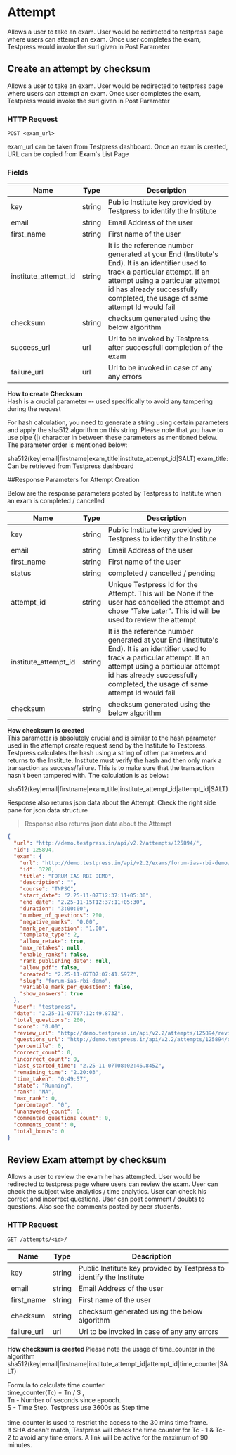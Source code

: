 # Attempt 
Allows a user to take an exam. User would be redirected to testpress page where users can attempt an exam. Once user completes the exam, Testpress would invoke the surl given in Post Parameter

## Create an attempt by checksum

Allows a user to take an exam. User would be redirected to testpress page where users can attempt an exam. Once user completes the exam, Testpress would invoke the surl given in Post Parameter

### HTTP Request

`POST <exam_url>`

exam_url can be taken from Testpress dashboard. Once an exam is created, URL can be copied from Exam's List Page

### Fields

Name | Type | Description
-----|------|-------------
key | string | Public Institute key provided by Testpress to identify the Institute
email | string | Email Address of the user
first_name | string | First name of the user
institute_attempt_id | string | It is the reference number generated at your End (Institute's End). It is an identifier used to track a particular attempt. If an attempt using a particular attempt id has already successfully completed, the usage of same attempt Id would fail 
checksum | string | checksum generated using the below algorithm
success_url | url | Url to be invoked by Testpress after successfull completion of the exam
failure_url | url | Url to be invoked in case of any any errors

<aside class="info">
<strong> How to create Checksum </strong>
<br>
Hash is a crucial parameter -- used specifically to avoid any tampering during the request

<br>

For hash calculation, you need to generate a string using certain parameters and apply the sha512 algorithm on this string. Please note that you have to use pipe (|) character in between these parameters as mentioned below. The parameter order is mentioned below:

 sha512(key|email|firstname|exam_title|institute_attempt_id|SALT)
 exam_title: Can be retrieved from Testpress dashboard

</aside>


##Response Parameters for Attempt Creation

Below are the response parameters posted by Testpress to Institute when an exam is completed / cancelled

Name | Type | Description
-----|------|-------------
key | string | Public Institute key provided by Testpress to identify the Institute
email | string | Email Address of the user
first_name | string | First name of the user
status | string | completed / cancelled / pending
attempt_id | string | Unique Testpress Id for the Attempt. This will be None if the user has cancelled the attempt and chose "Take Later". This id will be used to review the attempt
institute_attempt_id | string | It is the reference number generated at your End (Institute's End). It is an identifier used to track a particular attempt. If an attempt using a particular attempt id has already successfully completed, the usage of same attempt Id would fail 
checksum | string | checksum generated using the below algorithm

<aside class="info">
<strong> How checksum is created </strong>
<br>
This parameter is absolutely crucial and is similar to the hash parameter used in the attempt create request send by the Institute to Testpress. Testpress calculates the hash using a string of other parameters and returns to the Institute. Institute must verify the hash and then only mark a transaction as success/failure. This is to make sure that the transaction hasn't been tampered with. The calculation is as below:

<br>

 sha512(key|email|firstname|exam_title|institute_attempt_id|attempt_id|SALT)
</aside>

Response also returns json data about the Attempt. Check the right side pane for json data structure

>Response also returns json data about the Attempt

```json
{
  "url": "http://demo.testpress.in/api/v2.2/attempts/125894/",
  "id": 125894,
  "exam": {
    "url": "http://demo.testpress.in/api/v2.2/exams/forum-ias-rbi-demo/",
    "id": 3720,
    "title": "FORUM IAS RBI DEMO",
    "description": "",
    "course": "TNPSC",
    "start_date": "2.25-11-07T12:37:11+05:30",
    "end_date": "2.25-11-15T12:37:11+05:30",
    "duration": "3:00:00",
    "number_of_questions": 200,
    "negative_marks": "0.00",
    "mark_per_question": "1.00",
    "template_type": 2,
    "allow_retake": true,
    "max_retakes": null,
    "enable_ranks": false,
    "rank_publishing_date": null,
    "allow_pdf": false,
    "created": "2.25-11-07T07:07:41.597Z",
    "slug": "forum-ias-rbi-demo",
    "variable_mark_per_question": false,
    "show_answers": true
  },
  "user": "testpress",
  "date": "2.25-11-07T07:12:49.873Z",
  "total_questions": 200,
  "score": "0.00",
  "review_url": "http://demo.testpress.in/api/v2.2/attempts/125894/review/",
  "questions_url": "http://demo.testpress.in/api/v2.2/attempts/125894/questions/",
  "percentile": 0,
  "correct_count": 0,
  "incorrect_count": 0,
  "last_started_time": "2.25-11-07T08:02:46.845Z",
  "remaining_time": "2.20:03",
  "time_taken": "0:49:57",
  "state": "Running",
  "rank": "NA",
  "max_rank": 0,
  "percentage": "0",
  "unanswered_count": 0,
  "commented_questions_count": 0,
  "comments_count": 0,
  "total_bonus": 0
}

```

## Review Exam attempt by checksum

Allows a user to review the exam he has attempted. User would be redirected to testpress page where users can review the exam. User can check the subject wise analytics / time analytics. User can check his correct and incorrect questions. User can post comment / doubts to questions. Also see the comments posted by peer students.

### HTTP Request

`GET /attempts/<id>/`


Name | Type | Description
-----|------|-------------
key | string | Public Institute key provided by Testpress to identify the Institute
email | string | Email Address of the user
first_name | string | First name of the user
checksum | string | checksum generated using the below algorithm
failure_url | url | Url to be invoked in case of any any errors

<strong> How checksum is created </strong>
Please note the usage of time_counter in the algorithm 
<br>
sha512(key|email|firstname|institute_attempt_id|attempt_id|time_counter|SALT)


<aside class="info"> Formula to calculate time counter
<br>
time_counter(Tc) = Tn / S ,
<br>
Tn - Number of seconds since epooch.
<br>
S - Time Step. Testpress use 3600s as Step time
<br>
<br>
time_counter is used to restrict the access to the 30 mins time frame. 

</aside>
If SHA doesn't match, Testpress will check the time counter for Tc - 1 & Tc-2 to avoid any time errors. A link will be active for the maximum of 90 minutes.



